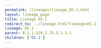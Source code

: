 ```yaml
---
permalink: /lineages/lineage_DS.1.html
layout: lineage_page
title: Lineage DS.1
redirect_to: ../lineage.html?lineage=DS.1
lineage: DS.1
parent: B.1.1.529.2.75.5.1.3.1
children: ['DS.1']
---
```

